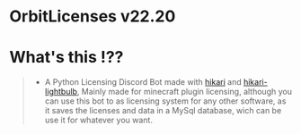 # OrbitLicenses v22.20

# What's this !??
>* A Python Licensing Discord Bot made with [hikari](https://github.com/hikari-py/hikari) and [hikari-lightbulb](https://github.com/tandemdude/hikari-lightbulb), Mainly made for minecraft plugin licensing, although you can use this bot to as licensing system for any other software, as it saves the licenses and data in a MySql database, wich can be use it for whatever you want.


